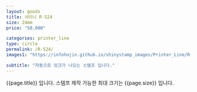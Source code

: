 ```yaml
---
layout: goods
title: 샤이니 R-524
size: 24mm
price: "50,000"

categories: printer_line
type: circle
permalink: /R-524/
images1: "https://infohojin.github.io/shinystamp_images/Printer_Line/R-524/R-524_1.jpg"

subtitle: "자동으로 잉크가 나오는 스템프 입니다."
---
```


{{page.title}} 입니다. 스템프 제작 가능한 최대 크기는 {{page.size}} 입니다.